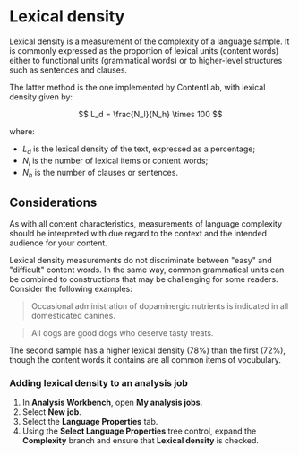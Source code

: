 # Lexical density

Lexical density is a measurement of the complexity of a language sample. It is commonly expressed as the proportion of lexical units (content words) either to functional units (grammatical words) or to higher-level structures such as sentences and clauses.

The latter method is the one implemented by ContentLab, with lexical density given by:

$$
L_d = \frac{N_l}{N_h} \times 100
$$

where:

- $L_d$ is the lexical density of the text, expressed as a percentage;
- $N_l$ is the number of lexical items or content words;
- $N_h$ is the number of clauses or sentences.


## Considerations

As with all content characteristics, measurements of language complexity should be interpreted with due regard to the context and the intended audience for your content. 

Lexical density measurements do not discriminate between "easy" and "difficult" content words. In the same way, common grammatical units can be combined to constructions that may be challenging for some readers. Consider the following examples:

>Occasional administration of dopaminergic nutrients is indicated in all domesticated canines.

>All dogs are good dogs who deserve tasty treats.

The second sample has a higher lexical density (78%) than the first (72%), though the content words it contains are all common items of vocubulary.


### Adding lexical density to an analysis job

1. In **Analysis Workbench**, open **My analysis jobs**.
2. Select **New job**.
3. Select the **Language Properties** tab.
4. Using the **Select Language Properties** tree control, expand the **Complexity** branch and ensure that **Lexical density** is checked.

